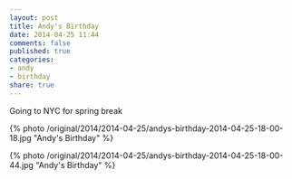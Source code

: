 ```yaml
---
layout: post
title: Andy's Birthday
date: 2014-04-25 11:44
comments: false
published: true
categories:
- andy
- birthday
share: true
---
```

Going to NYC for spring break

{% photo /original/2014/2014-04-25/andys-birthday-2014-04-25-18-00-18.jpg "Andy's Birthday" %}

{% photo /original/2014/2014-04-25/andys-birthday-2014-04-25-18-00-44.jpg "Andy's Birthday" %}